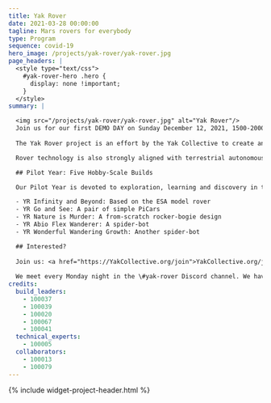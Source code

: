 ```yaml
---
title: Yak Rover
date: 2021-03-28 00:00:00
tagline: Mars rovers for everybody
type: Program
sequence: covid-19
hero_image: /projects/yak-rover/yak-rover.jpg
page_headers: |
  <style type="text/css">
    #yak-rover-hero .hero {
      display: none !important;
    }
  </style>
summary: |

  <img src="/projects/yak-rover/yak-rover.jpg" alt="Yak Rover"/>
  Join us for our first DEMO DAY on Sunday December 12, 2021, 1500-2000 UTC (7 AM - 12 PM US Pacific). <a href="https://www.eventbrite.com/e/yak-rover-demo-day-tickets-210102992707">Check out details and register here!</a> The event is virtual and free, but capacity is limited.
  
  The Yak Rover project is an effort by the Yak Collective to create an open-source rover design capable of actually being deployed on Mars by 2031. We are betting that radically declining launch costs, and increasingly capable infrastructure on Mars and the Moon (such as shared communications relay or charging facilities) could open up the possibility of an open-source space program based on low-cost rovers. 

  Rover technology is also strongly aligned with terrestrial autonomous robot technology, in applications such as package delivery, search-and-rescue, and elder-care. The inputs required for these applications, such as efficient batteries, advanced motors, and robust software stacks, are increasingly becoming commoditized and low-cost, lowering barriers to entry. We believe open-source pursuit of the demanding engineering capabilities required for space applications will have significant spin-off benefits for these other applications, and allow independent makers and consultants to develop the kinds of skills that are currently limited to members of advanced corporate and government research laboratories.

  ## Pilot Year: Five Hobby-Scale Builds

  Our Pilot Year is devoted to exploration, learning and discovery in the form of a “build party.”  Individual Yak Rover team members are aiming to build a set of simple hobby-scale rovers of varied designs, and meeting weekly to share learnings and discuss technical challenges. The goal is to build a foundation of knowledge and hands-on practical skills. Meet the five Yak Rovers (YRs) taking shape in 2021!

  - YR Infinity and Beyond: Based on the ESA model rover
  - YR Go and See: A pair of simple PiCars
  - YR Nature is Murder: A from-scratch rocker-bogie design
  - YR Abio Flex Wanderer: A spider-bot
  - YR Wonderful Wandering Growth: Another spider-bot

  ## Interested?
  
  Join us: <a href="https://YakCollective.org/join">YakCollective.org/join</a>.
  
  We meet every Monday night in the \#yak-rover Discord channel. We have plenty of ways you can contribute to the ongoing builds, or independently. We need you.
credits:
  build_leaders:
    - 100037
    - 100039
    - 100020
    - 100067
    - 100041
  technical_experts:
    - 100005
  collaborators:
    - 100013
    - 100079
---
```

{% include widget-project-header.html %}
